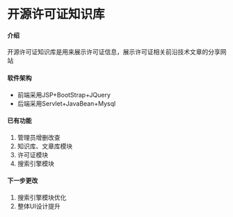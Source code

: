# 开源许可证知识库

#### 介绍
开源许可证知识库是用来展示许可证信息，展示许可证相关前沿技术文章的分享网站

#### 软件架构
- 前端采用JSP+BootStrap+JQuery
- 后端采用Servlet+JavaBean+Mysql


#### 已有功能

1.  管理员增删改查
2.  知识库、文章库模块
3.  许可证模块
4.  搜索引擎模块

#### 下一步更改

1.  搜索引擎模块优化
2.  整体UI设计提升